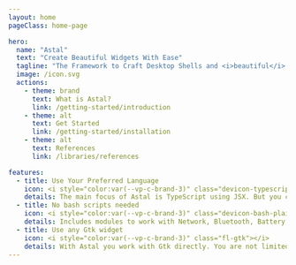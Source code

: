 ```yaml
---
layout: home
pageClass: home-page

hero:
  name: "Astal"
  text: "Create Beautiful Widgets With Ease"
  tagline: "The Framework to Craft Desktop Shells and <i>beautiful</i> <i>functional</i> Wayland Widgets with GTK!"
  image: /icon.svg
  actions:
    - theme: brand
      text: What is Astal?
      link: /getting-started/introduction
    - theme: alt
      text: Get Started
      link: /getting-started/installation
    - theme: alt
      text: References
      link: /libraries/references

features:
  - title: Use Your Preferred Language
    icon: <i style="color:var(--vp-c-brand-3)" class="devicon-typescript-plain"></i>
    details: The main focus of Astal is TypeScript using JSX. But you can use the libraries in any language that supports <a href="https://en.wikipedia.org/wiki/List_of_language_bindings_for_GTK">Gobject Introspection</a>.
  - title: No bash scripts needed
    icon: <i style="color:var(--vp-c-brand-3)" class="devicon-bash-plain"></i>
    details: Includes modules to work with Network, Bluetooth, Battery, Audio and more.
  - title: Use any Gtk widget
    icon: <i style="color:var(--vp-c-brand-3)" class="fl-gtk"></i>
    details: With Astal you work with Gtk directly. You are not limited to only a set of them.
---
```

<script setup>
import Showcases from './showcases/Showcases.vue'
</script>

<Showcases />

<!--TODO: add icons for buttons https://github.com/vuejs/vitepress/pull/3795-->

<style>
:root {
  --vp-home-hero-name-color: transparent;
  --vp-home-hero-name-background: -webkit-linear-gradient(120deg, var(--vp-c-purple-3), var(--vp-c-brand-3));

  --vp-home-hero-image-background-image: linear-gradient(-45deg, var(--vp-c-purple-3), var(--vp-c-brand-3));
}

:root {
  --overlay-gradient: color-mix(in srgb, var(--vp-c-brand-1), transparent 55%);
}

.dark {
  --overlay-gradient: color-mix(in srgb, var(--vp-c-brand-1), transparent 85%);
}

.home-page {
  background:
    linear-gradient(215deg, var(--overlay-gradient), transparent 40%),
    radial-gradient(var(--overlay-gradient), transparent 40%) no-repeat -60vw -40vh / 105vw 200vh,
    radial-gradient(var(--overlay-gradient), transparent 65%) no-repeat 50% calc(100% + 20rem) / 60rem 30rem;

  .VPFeature a {
    font-weight: bold;
  }

  .VPNavBar:not(.top) {
    background-color: transparent !important;
    -webkit-backdrop-filter: blur(16px);
    backdrop-filter: blur(16px);

    div.divider {
      display: none;
    }
  }
}

@media (min-width: 640px) {
  :root {
    --vp-home-hero-image-filter: blur(46px);
  }
}

@media (min-width: 960px) {
  :root {
    --vp-home-hero-image-filter: blur(58px);
  }
}
</style>
